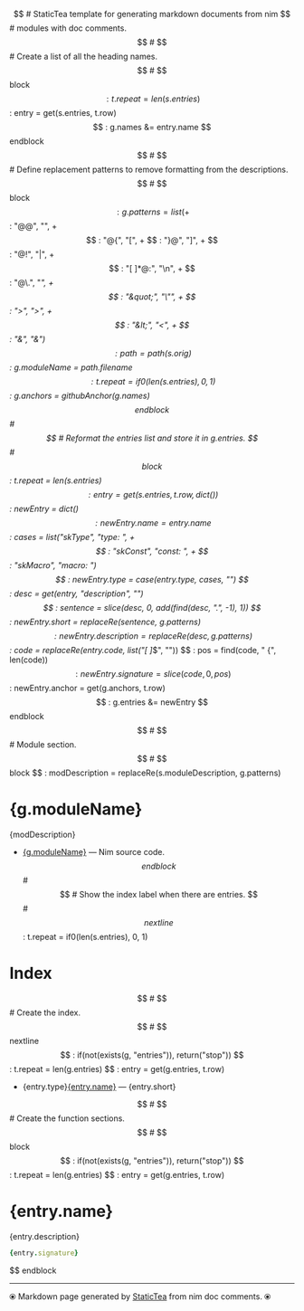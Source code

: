 $$ # StaticTea template for generating markdown documents from nim
$$ # modules with doc comments.
$$ #
$$ # Create a list of all the heading names.
$$ #
$$ block
$$ : t.repeat = len(s.entries)
$$ : entry = get(s.entries, t.row)
$$ : g.names &= entry.name
$$ endblock
$$ #
$$ # Define replacement patterns to remove formatting from the descriptions.
$$ #
$$ block
$$ : g.patterns = list( +
$$ :   "@@", "", +
$$ :   "@{", "[", +
$$ :   "}@", "]", +
$$ :   "@!", "|", +
$$ :   "[ ]*@:", "\n", +
$$ :   "@\\.", "*", +
$$ :   "&quot;", "\"", +
$$ :   "&gt;", ">", +
$$ :   "&lt;", "<", +
$$ :   "&amp;", "&")
$$ : path = path(s.orig)
$$ : g.moduleName = path.filename
$$ : t.repeat = if0(len(s.entries), 0, 1)
$$ : g.anchors = githubAnchor(g.names)
$$ endblock
$$ #
$$ # Reformat the entries list and store it in g.entries.
$$ #
$$ block
$$ : t.repeat = len(s.entries)
$$ : entry = get(s.entries, t.row, dict())
$$ : newEntry = dict()
$$ : newEntry.name = entry.name
$$ : cases = list("skType", "type: ", +
$$ :   "skConst", "const: ", +
$$ :   "skMacro", "macro: ")
$$ : newEntry.type = case(entry.type, cases, "")
$$ : desc = get(entry, "description", "")
$$ : sentence = slice(desc, 0, add(find(desc, ".", -1), 1))
$$ : newEntry.short = replaceRe(sentence, g.patterns)
$$ : newEntry.description = replaceRe(desc, g.patterns)
$$ : code = replaceRe(entry.code, list("[ ]*$", ""))
$$ : pos = find(code, " {", len(code))
$$ : newEntry.signature = slice(code, 0, pos)
$$ : newEntry.anchor = get(g.anchors, t.row)
$$ : g.entries &= newEntry
$$ endblock
$$ #
$$ # Module section.
$$ #
$$ block
$$ : modDescription = replaceRe(s.moduleDescription, g.patterns)
# {g.moduleName}

{modDescription}

* [{g.moduleName}](../src/{g.moduleName}) &mdash; Nim source code.
$$ endblock
$$ #
$$ # Show the index label when there are entries.
$$ #
$$ nextline
$$ : t.repeat = if0(len(s.entries), 0, 1)
# Index

$$ #
$$ # Create the index.
$$ #
$$ nextline
$$ : if(not(exists(g, "entries")), return("stop"))
$$ : t.repeat = len(g.entries)
$$ : entry = get(g.entries, t.row)
* {entry.type}[{entry.name}](#{entry.anchor}) &mdash; {entry.short}

$$ #
$$ # Create the function sections.
$$ #
$$ block
$$ : if(not(exists(g, "entries")), return("stop"))
$$ : t.repeat = len(g.entries)
$$ : entry = get(g.entries, t.row)
# {entry.name}

{entry.description}

```nim
{entry.signature}
```

$$ endblock

---
⦿ Markdown page generated by [StaticTea](https://github.com/flenniken/statictea/) from nim doc comments. ⦿
